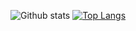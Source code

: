 ![Github stats](https://stats-hazemfahmyy-sigma-five.vercel.app/api?username=hazemfahmyy&hide=issues,prs&show_icons=true&theme=dracula)
[![Top Langs](https://stats-hazemfahmyy-sigma-five.vercel.app/api/top-langs/?username=hazemfahmyy&hide_progress=false&layout=compact)](https://github.com/hazemfahmyy/github-readme-stats)